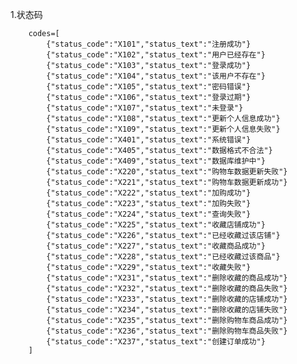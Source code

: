 1.状态码

        codes=[
            {"status_code":"X101","status_text":"注册成功"}
            {"status_code":"X102","status_text":"用户已经存在"}
            {"status_code":"X103","status_text":"登录成功"}
            {"status_code":"X104","status_text":"该用户不存在"}
            {"status_code":"X105","status_text":"密码错误"}
            {"status_code":"X106","status_text":"登录过期"}
            {"status_code":"X107","status_text":"未登录"}
            {"status_code":"X108","status_text":"更新个人信息成功"}
            {"status_code":"X109","status_text":"更新个人信息失败"}
            {"status_code":"X401","status_text":"系统错误"}
            {"status_code":"X405","status_text":"数据格式不合法"}
            {"status_code":"X409","status_text":"数据库维护中"}
            {"status_code":"X220","status_text":"购物车数据更新失败"}
            {"status_code":"X221","status_text":"购物车数据更新成功"}
            {"status_code":"X222","status_text":"加购成功"}
            {"status_code":"X223","status_text":"加购失败"}
            {"status_code":"X224","status_text":"查询失败"}
            {"status_code":"X225","status_text":"收藏店铺成功"}
            {"status_code":"X226","status_text":"已经收藏过该店铺"}
            {"status_code":"X227","status_text":"收藏商品成功"}
            {"status_code":"X228","status_text":"已经收藏过该商品"}
            {"status_code":"X229","status_text":"收藏失败"}
            {"status_code":"X231","status_text":"删除收藏的商品成功"}
            {"status_code":"X232","status_text":"删除收藏的商品失败"}
            {"status_code":"X233","status_text":"删除收藏的店铺成功"}
            {"status_code":"X234","status_text":"删除收藏的店铺失败"}
            {"status_code":"X235","status_text":"删除购物车商品成功"}
            {"status_code":"X236","status_text":"删除购物车商品失败"}
            {"status_code":"X237","status_text":"创建订单成功"}
        ]